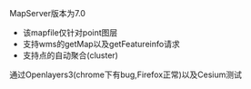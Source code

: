 MapServer版本为7.0

* 该mapfile仅针对point图层
* 支持wms的getMap以及getFeatureinfo请求
* 支持点的自动聚合(cluster)

通过Openlayers3(chrome下有bug,Firefox正常)以及Cesium测试
